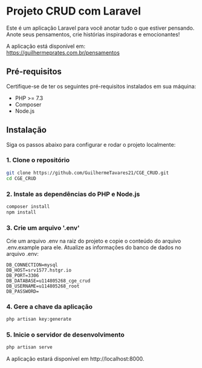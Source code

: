 # Projeto CRUD com Laravel 

Este é um aplicação Laravel para você anotar tudo o que estiver pensando. Anote seus pensamentos, crie histórias inspiradoras e emocionantes!

A aplicação está disponível em: https://guilhermeprates.com.br/pensamentos

## Pré-requisitos

Certifique-se de ter os seguintes pré-requisitos instalados em sua máquina:

- PHP >= 7.3
- Composer
- Node.js

## Instalação

Siga os passos abaixo para configurar e rodar o projeto localmente:

### 1. Clone o repositório

```bash
git clone https://github.com/GuilhermeTavares21/CGE_CRUD.git
cd CGE_CRUD
```

### 2. Instale as dependências do PHP e Node.js

```bash
composer install
npm install
```

### 3. Crie um arquivo '.env'
Crie um arquivo .env na raiz do projeto e copie o conteúdo do arquivo .env.example para ele. Atualize as informações do banco de dados no arquivo .env:

```env
DB_CONNECTION=mysql
DB_HOST=srv1577.hstgr.io
DB_PORT=3306
DB_DATABASE=u114805268_cge_crud
DB_USERNAME=u114805268_root
DB_PASSWORD=
```

### 4. Gere a chave da aplicação

```bash
php artisan key:generate
```

### 5. Inicie o servidor de desenvolvimento

```bash
php artisan serve
```

A aplicação estará disponível em http://localhost:8000.
